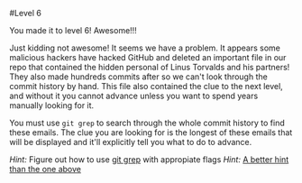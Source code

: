 #Level 6

You made it to level 6! Awesome!!!

Just kidding not awesome! It seems we have a problem. 
It appears some malicious hackers have hacked GitHub and
deleted an important file in our repo that contained the hidden personal of Linus Torvalds and his partners!
They also made hundreds commits after so we can't look through the commit history by hand.
This file also contained the clue to the next level, and without it you cannot advance unless you want to spend years manually looking for it.

You must use ```git grep``` to search through the whole commit history to find these emails.
The clue you are looking for is the longest of these emails that will be displayed and it'll explicitly tell you what to do to advance.  

*Hint:* Figure out how to use [git grep]() with appropiate flags
*Hint:* [A better hint than the one above](http://stackoverflow.com/questions/2928584/how-to-grep-search-committed-code-in-the-git-history)
